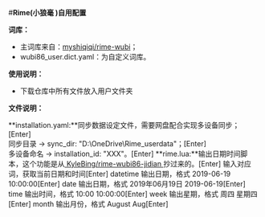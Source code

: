 #**Rime(小狼毫 )自用配置**

**词库：**
  * 主词库来自：[myshiqiqi/rime-wubi](https://github.com/myshiqiqi/rime-wubi)；
  * wubi86_user.dict.yaml：为自定义词库。
    
**使用说明：**

  - 下载仓库中所有文件放入用户文件夹

**文件说明：**

  **installation.yaml:**同步数据设定文件，需要网盘配合实现多设备同步；[Enter]    
    同步目录 → sync_dir: "D:\\OneDrive\\Rime_userdata"；[Enter]    
    多设备命名 → installation_id: "XXX"。[Enter]
  **rime.lua:**输出日期时间脚本，这个功能是从[ KyleBing/rime-wubi86-jidian ](https://github.com/KyleBing/rime-wubi86-jidian)抄过来的。[Enter]
      输入对应词，获取当前日期和时间[Enter]
         datetime 输出日期，格式 2019-06-19 10:00:00[Enter]
         date 输出日期，格式 2019年06月19日 2019-06-19[Enter]
         time 输出时间，格式 10:00 10:00:00[Enter]
         week 输出星期，格式 周四 星期四[Enter]
         month 输出月份，格式 August Aug[Enter]

